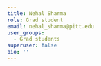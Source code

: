 ```yaml
---
title: Nehal Sharma
role: Grad student
email: nehal_sharma@pitt.edu
user_groups:
  - Grad students
superuser: false
bio: ''
---
```

